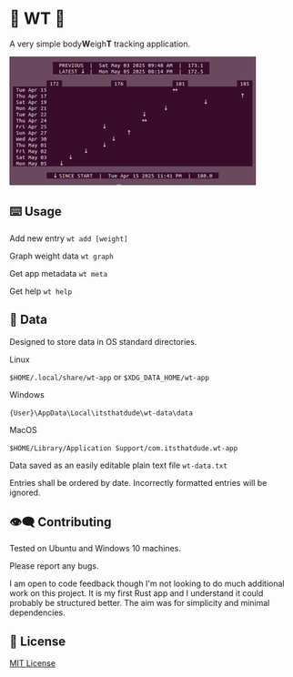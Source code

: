 # 🫃 WT 🫃

A very simple body**W**eigh**T** tracking application.

![Graph example!](graph-ex.jpg)

## ⌨️ Usage

Add new entry `wt add [weight]`

Graph weight data `wt graph`

Get app metadata `wt meta`

Get help `wt help`

## 💾 Data

Designed to store data in OS standard directories.

Linux

`$HOME/.local/share/wt-app` or `$XDG_DATA_HOME/wt-app`

Windows

`{User}\AppData\Local\itsthatdude\wt-data\data`

MacOS

`$HOME/Library/Application Support/com.itsthatdude.wt-app`

Data saved as an easily editable plain text file `wt-data.txt`

Entries shall be ordered by date. Incorrectly formatted entries will be ignored.

## 👁️‍🗨️ Contributing

Tested on Ubuntu and Windows 10 machines.

Please report any bugs.

I am open to code feedback though I'm not looking to do much additional work on this project.
It is my first Rust app and I understand it could probably be structured better. The aim
was for simplicity and minimal dependencies.

## 📃 License

[MIT License](LICENSE)